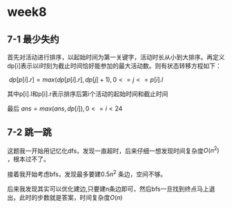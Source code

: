 #  week8 

##  **7-1 最少失约** 

首先对活动进行排序，以起始时间为第一关键字，活动时长从小到大排序。再定义dp[i]表示以i时刻为截止时间恰好能参加的最大活动数。则有状态转移方程如下：

​	$dp[p[i].r] = max(dp[p[i].r],dp[j] + 1),0<=j<=p[i].l$

其中p[i].l和p[i].r表示排序后第i个活动的起始时间和截止时间

最后 $ans = max(ans,dp[i]),0<=i<24$



##  **7-2 跳一跳** 

这题我一开始用记忆化dfs，发现一直超时，后来仔细一想发现时间复杂度$O(n^2)$ ，根本过不了。

接着我开始考虑bfs，发现最多要建$0.5n^2$ 条边，空间不够。

后来我发现其实可以优化建边,只要建n条边即可，然后bfs一旦找到终点马上退出，此时的步数就是答案，时间复杂度$O(n)$

